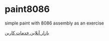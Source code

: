 paint8086
=========

simple paint with 8086 assembly as an exercise

[بازار آنلاین خدمات کارین](https://kaarin.com)

